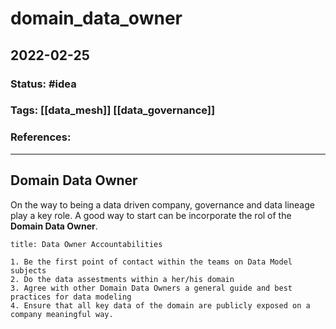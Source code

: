 # domain_data_owner
## 2022-02-25

### Status: #idea
### Tags: [[data_mesh]] [[data_governance]]

### References:

---

## Domain Data Owner

On the way to being a data driven company, governance and data lineage play a key role. A good way to start can be incorporate the rol of the **Domain Data Owner**.

```ad-tip
title: Data Owner Accountabilities

1. Be the first point of contact within the teams on Data Model subjects
2. Do the data assestments within a her/his domain
3. Agree with other Domain Data Owners a general guide and best practices for data modeling
4. Ensure that all key data of the domain are publicly exposed on a company meaningful way.

```